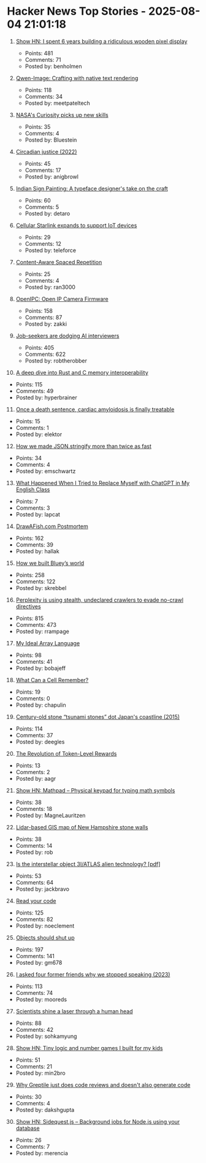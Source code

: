 # Hacker News Top Stories - 2025-08-04 21:01:18

1. [Show HN: I spent 6 years building a ridiculous wooden pixel display](https://benholmen.com/blog/kilopixel/)
   - Points: 481
   - Comments: 71
   - Posted by: benholmen

2. [Qwen-Image: Crafting with native text rendering](https://qwenlm.github.io/blog/qwen-image/)
   - Points: 118
   - Comments: 34
   - Posted by: meetpateltech

3. [NASA's Curiosity picks up new skills](https://www.jpl.nasa.gov/news/marking-13-years-on-mars-nasas-curiosity-picks-up-new-skills/)
   - Points: 35
   - Comments: 4
   - Posted by: Bluestein

4. [Circadian justice (2022)](https://eprints.lse.ac.uk/112431/)
   - Points: 45
   - Comments: 17
   - Posted by: anigbrowl

5. [Indian Sign Painting: A typeface designer's take on the craft](https://bl.ag/indian-sign-painting-a-typeface-designers-take-on-the-craft/)
   - Points: 60
   - Comments: 5
   - Posted by: detaro

6. [Cellular Starlink expands to support IoT devices](https://me.pcmag.com/en/networking/31452/spacexs-cellular-starlink-expands-to-support-iot-devices)
   - Points: 29
   - Comments: 12
   - Posted by: teleforce

7. [Content-Aware Spaced Repetition](https://www.giacomoran.com/blog/content-aware-sr/)
   - Points: 25
   - Comments: 4
   - Posted by: ran3000

8. [OpenIPC: Open IP Camera Firmware](https://openipc.org/à)
   - Points: 158
   - Comments: 87
   - Posted by: zakki

9. [Job-seekers are dodging AI interviewers](https://fortune.com/2025/08/03/ai-interviewers-job-seekers-unemployment-hiring-hr-teams/)
   - Points: 405
   - Comments: 622
   - Posted by: robtherobber

10. [A deep dive into Rust and C memory interoperability](https://notashes.me/blog/part-1-memory-management/)
   - Points: 115
   - Comments: 49
   - Posted by: hyperbrainer

11. [Once a death sentence, cardiac amyloidosis is finally treatable](https://www.nytimes.com/2025/08/04/well/cardiac-amyloidosis.html)
   - Points: 15
   - Comments: 1
   - Posted by: elektor

12. [How we made JSON.stringify more than twice as fast](https://v8.dev/blog/json-stringify)
   - Points: 34
   - Comments: 4
   - Posted by: emschwartz

13. [What Happened When I Tried to Replace Myself with ChatGPT in My English Class](https://lithub.com/what-happened-when-i-tried-to-replace-myself-with-chatgpt-in-my-english-classroom/)
   - Points: 7
   - Comments: 3
   - Posted by: lapcat

14. [DrawAFish.com Postmortem](https://aldenhallak.com/blog/posts/draw-a-fish-postmortem.html)
   - Points: 162
   - Comments: 39
   - Posted by: hallak

15. [How we built Bluey’s world](https://www.itsnicethat.com/features/how-we-built-bluey-s-world-cartoon-background-scenery-art-director-catriona-drummond-animation-090725)
   - Points: 258
   - Comments: 122
   - Posted by: skrebbel

16. [Perplexity is using stealth, undeclared crawlers to evade no-crawl directives](https://blog.cloudflare.com/perplexity-is-using-stealth-undeclared-crawlers-to-evade-website-no-crawl-directives/)
   - Points: 815
   - Comments: 473
   - Posted by: rrampage

17. [My Ideal Array Language](https://www.ashermancinelli.com/csblog/2025-7-20-Ideal-Array-Language.html)
   - Points: 98
   - Comments: 41
   - Posted by: bobajeff

18. [What Can a Cell Remember?](https://www.quantamagazine.org/what-can-a-cell-remember-20250730/)
   - Points: 19
   - Comments: 0
   - Posted by: chapulin

19. [Century-old stone “tsunami stones” dot Japan's coastline (2015)](https://www.smithsonianmag.com/smart-news/century-old-warnings-against-tsunamis-dot-japans-coastline-180956448/)
   - Points: 114
   - Comments: 37
   - Posted by: deegles

20. [The Revolution of Token-Level Rewards](https://www.levroai.com/blog/revolution-of-token-rewards-08-01-2025)
   - Points: 13
   - Comments: 2
   - Posted by: aagr

21. [Show HN: Mathpad – Physical keypad for typing math symbols](https://www.crowdsupply.com/summa-cogni/mathpad)
   - Points: 38
   - Comments: 18
   - Posted by: MagneLauritzen

22. [Lidar-based GIS map of New Hampshire stone walls](https://nhgranit.maps.arcgis.com/apps/webappviewer/index.html?id=25930044fe2b4d8fb5cab3ec07565e83)
   - Points: 38
   - Comments: 14
   - Posted by: rob

23. [Is the interstellar object 3I/ATLAS alien technology? [pdf]](https://lweb.cfa.harvard.edu/~loeb/HCL25.pdf)
   - Points: 53
   - Comments: 64
   - Posted by: jackbravo

24. [Read your code](https://etsd.tech/posts/rtfc/)
   - Points: 125
   - Comments: 82
   - Posted by: noeclement

25. [Objects should shut up](https://dustri.org/b/objects-should-shut-the-fuck-up.html)
   - Points: 197
   - Comments: 141
   - Posted by: gm678

26. [I asked four former friends why we stopped speaking (2023)](https://www.vogue.com/article/reconnecting-with-ex-friends)
   - Points: 113
   - Comments: 74
   - Posted by: mooreds

27. [Scientists shine a laser through a human head](https://spectrum.ieee.org/optical-brain-imaging)
   - Points: 88
   - Comments: 42
   - Posted by: sohkamyung

28. [Show HN: Tiny logic and number games I built for my kids](https://quizmathgenius.com/)
   - Points: 51
   - Comments: 21
   - Posted by: min2bro

29. [Why Greptile just does code reviews and doesn't also generate code](https://www.greptile.com/blog/auditor)
   - Points: 30
   - Comments: 4
   - Posted by: dakshgupta

30. [Show HN: Sidequest.js – Background jobs for Node.js using your database](https://docs.sidequestjs.com/quick-start)
   - Points: 26
   - Comments: 7
   - Posted by: merencia

